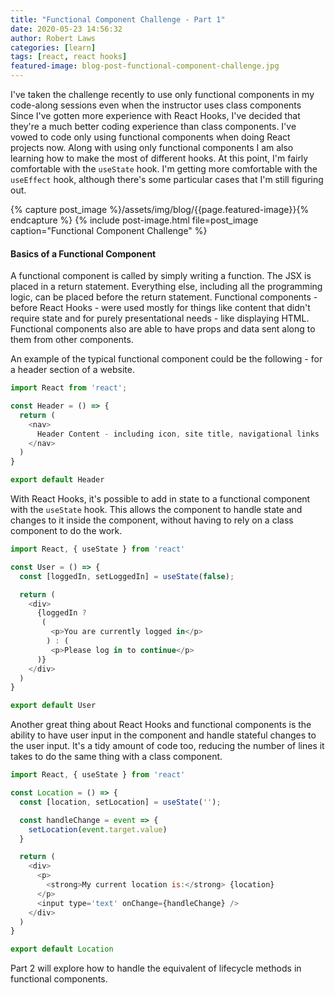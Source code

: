 ```yaml
---
title: "Functional Component Challenge - Part 1"
date: 2020-05-23 14:56:32
author: Robert Laws
categories: [learn]
tags: [react, react hooks]
featured-image: blog-post-functional-component-challenge.jpg
---
```

I've taken the challenge recently to use only functional components in my code-along sessions even when the instructor uses class components<!-- more --> Since I've gotten more experience with React Hooks, I've decided that they're a much better coding experience than class components. I've vowed to code only using functional components when doing React projects now. Along with using only functional components I am also learning how to make the most of different hooks. At this point, I'm fairly comfortable with the `useState` hook. I'm getting more comfortable with the `useEffect` hook, although there's some particular cases that I'm still figuring out.

{% capture post_image %}/assets/img/blog/{{page.featured-image}}{% endcapture %}
{% include post-image.html file=post_image caption="Functional Component Challenge" %}

#### Basics of a Functional Component

A functional component is called by simply writing a function. The JSX is placed in a return statement. Everything else, including all the programming logic, can be placed before the return statement. Functional components - before React Hooks - were used mostly for things like content that didn't require state and for purely presentational needs - like displaying HTML. Functional components also are able to have props and data sent along to them from other components.

An example of the typical functional component could be the following - for a header section of a website.

```javascript
import React from 'react';

const Header = () => {
  return (
    <nav>
      Header Content - including icon, site title, navigational links
    </nav>
  )
}

export default Header
```

With React Hooks, it's possible to add in state to a functional component with the `useState` hook. This allows the component to handle state and changes to it inside the component, without having to rely on a class component to do the work.

```javascript
import React, { useState } from 'react'

const User = () => {
  const [loggedIn, setLoggedIn] = useState(false);

  return (
    <div>
      {loggedIn ?
       ( 
         <p>You are currently logged in</p> 
        ) : ( 
         <p>Please log in to continue</p>
      )}
    </div>
  )
}

export default User
```

Another great thing about React Hooks and functional components is the ability to have user input in the component and handle stateful changes to the user input. It's a tidy amount of code too, reducing the number of lines it takes to do the same thing with a class component.

```javascript
import React, { useState } from 'react'

const Location = () => {
  const [location, setLocation] = useState('');

  const handleChange = event => {
    setLocation(event.target.value)
  }

  return (
    <div>
      <p>
        <strong>My current location is:</strong> {location}
      </p>
      <input type='text' onChange={handleChange} />
    </div>
  )
}

export default Location
```

Part 2 will explore how to handle the equivalent of lifecycle methods in functional components.